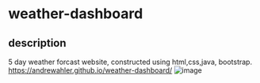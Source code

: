 # weather-dashboard
## description 
5 day weather forcast website, constructed using html,css,java, bootstrap. 
https://andrewahler.github.io/weather-dashboard/
![image](https://user-images.githubusercontent.com/71769640/98490843-7694c780-21f8-11eb-872f-75929054926a.png)
